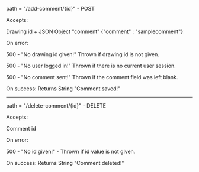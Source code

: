 path = "/add-comment/{id}" - POST

Accepts:

Drawing id + JSON Object "comment" {"comment" : "samplecomment"}

On error:

500 - "No drawing id given!" Thrown if drawing id is not given.

500 - "No user logged in!" Thrown if there is no current user session.

500 - "No comment sent!" Thrown if the comment field was left blank.

On success:
Returns String "Comment saved!"

---

path = "/delete-comment/{id}" - DELETE

Accepts:

Comment id

On error:

500 - "No id given!" - Thrown if id value is not given.

On success:
Returns String "Comment deleted!"

